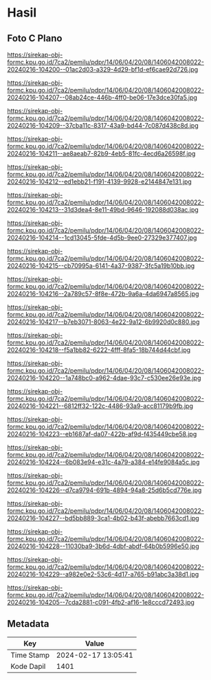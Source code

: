 # Hasil

## Foto C Plano

https://sirekap-obj-formc.kpu.go.id/7ca2/pemilu/pdpr/14/06/04/20/08/1406042008022-20240216-104200--01ac2d03-a329-4d29-bf1d-ef6cae92d726.jpg

https://sirekap-obj-formc.kpu.go.id/7ca2/pemilu/pdpr/14/06/04/20/08/1406042008022-20240216-104207--08ab24ce-446b-4ff0-be06-17e3dce30fa5.jpg

https://sirekap-obj-formc.kpu.go.id/7ca2/pemilu/pdpr/14/06/04/20/08/1406042008022-20240216-104209--37cba11c-8317-43a9-bd44-7c087d438c8d.jpg

https://sirekap-obj-formc.kpu.go.id/7ca2/pemilu/pdpr/14/06/04/20/08/1406042008022-20240216-104211--ae8aeab7-82b9-4eb5-81fc-4ecd6a26598f.jpg

https://sirekap-obj-formc.kpu.go.id/7ca2/pemilu/pdpr/14/06/04/20/08/1406042008022-20240216-104212--ed1ebb21-f191-4139-9928-e2144847e131.jpg

https://sirekap-obj-formc.kpu.go.id/7ca2/pemilu/pdpr/14/06/04/20/08/1406042008022-20240216-104213--31d3dea4-8e11-49bd-9646-192088d038ac.jpg

https://sirekap-obj-formc.kpu.go.id/7ca2/pemilu/pdpr/14/06/04/20/08/1406042008022-20240216-104214--1cd13045-5fde-4d5b-9ee0-27329e377407.jpg

https://sirekap-obj-formc.kpu.go.id/7ca2/pemilu/pdpr/14/06/04/20/08/1406042008022-20240216-104215--cb70995a-6141-4a37-9387-3fc5a19b10bb.jpg

https://sirekap-obj-formc.kpu.go.id/7ca2/pemilu/pdpr/14/06/04/20/08/1406042008022-20240216-104216--2a789c57-8f8e-472b-9a6a-4da6947a8565.jpg

https://sirekap-obj-formc.kpu.go.id/7ca2/pemilu/pdpr/14/06/04/20/08/1406042008022-20240216-104217--b7eb3071-8063-4e22-9a12-6b9920d0c880.jpg

https://sirekap-obj-formc.kpu.go.id/7ca2/pemilu/pdpr/14/06/04/20/08/1406042008022-20240216-104218--f5a1bb82-6222-4fff-8fa5-18b744d44cbf.jpg

https://sirekap-obj-formc.kpu.go.id/7ca2/pemilu/pdpr/14/06/04/20/08/1406042008022-20240216-104220--1a748bc0-a962-4dae-93c7-c530ee26e93e.jpg

https://sirekap-obj-formc.kpu.go.id/7ca2/pemilu/pdpr/14/06/04/20/08/1406042008022-20240216-104221--6812ff32-122c-4486-93a9-acc81179b9fb.jpg

https://sirekap-obj-formc.kpu.go.id/7ca2/pemilu/pdpr/14/06/04/20/08/1406042008022-20240216-104223--eb1687af-da07-422b-af9d-f435449cbe58.jpg

https://sirekap-obj-formc.kpu.go.id/7ca2/pemilu/pdpr/14/06/04/20/08/1406042008022-20240216-104224--6b083e94-e31c-4a79-a384-e14fe9084a5c.jpg

https://sirekap-obj-formc.kpu.go.id/7ca2/pemilu/pdpr/14/06/04/20/08/1406042008022-20240216-104226--d7ca9794-691b-4894-94a8-25d6b5cd776e.jpg

https://sirekap-obj-formc.kpu.go.id/7ca2/pemilu/pdpr/14/06/04/20/08/1406042008022-20240216-104227--bd5bb889-3ca1-4b02-b43f-abebb7663cd1.jpg

https://sirekap-obj-formc.kpu.go.id/7ca2/pemilu/pdpr/14/06/04/20/08/1406042008022-20240216-104228--11030ba9-3b6d-4dbf-abdf-64b0b5996e50.jpg

https://sirekap-obj-formc.kpu.go.id/7ca2/pemilu/pdpr/14/06/04/20/08/1406042008022-20240216-104229--a982e0e2-53c6-4d17-a765-b91abc3a38d1.jpg

https://sirekap-obj-formc.kpu.go.id/7ca2/pemilu/pdpr/14/06/04/20/08/1406042008022-20240216-104205--7cda2881-c091-4fb2-af16-1e8cccd72493.jpg


## Metadata

| Key        | Value               |
| ---------- | ------------------- |
| Time Stamp | 2024-02-17 13:05:41 |
| Kode Dapil | 1401                |



